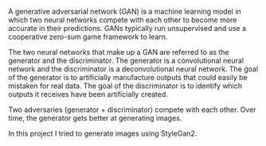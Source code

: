 A generative adversarial network (GAN) is a machine learning model in which two neural networks compete with each other to become more accurate in their predictions. GANs typically run unsupervised and use a cooperative zero-sum game framework to learn.

The two neural networks that make up a GAN are referred to as the generator and the discriminator. The generator is a convolutional neural network and the discriminator is a deconvolutional neural network. The goal of the generator is to artificially manufacture outputs that could easily be mistaken for real data. The goal of the discriminator is to identify which outputs it receives have been artificially created.

Two adversaries (generator + discriminator) compete with each other. Over time, the generator gets better at generating images.

In this project I tried to generate images using StyleGan2. 
